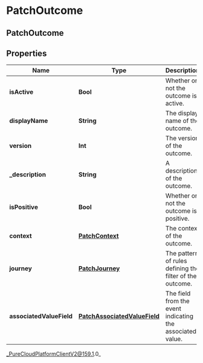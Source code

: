 # PatchOutcome

## PatchOutcome

## Properties

|Name | Type | Description | Notes|
|------------ | ------------- | ------------- | -------------|
| **isActive** | **Bool** | Whether or not the outcome is active. | [optional] |
| **displayName** | **String** | The display name of the outcome. | |
| **version** | **Int** | The version of the outcome. | [optional] |
| **_description** | **String** | A description of the outcome. | [optional] |
| **isPositive** | **Bool** | Whether or not the outcome is positive. | [optional] |
| **context** | [**PatchContext**](PatchContext) | The context of the outcome. | [optional] |
| **journey** | [**PatchJourney**](PatchJourney) | The pattern of rules defining the filter of the outcome. | [optional] |
| **associatedValueField** | [**PatchAssociatedValueField**](PatchAssociatedValueField) | The field from the event indicating the associated value. | [optional] |



_PureCloudPlatformClientV2@159.1.0_
